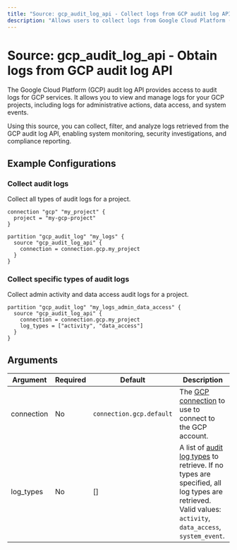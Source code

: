 ```yaml
---
title: "Source: gcp_audit_log_api - Collect logs from GCP audit log API"
description: "Allows users to collect logs from Google Cloud Platform (GCP) audit log API."
---
```


# Source: gcp_audit_log_api - Obtain logs from GCP audit log API

The Google Cloud Platform (GCP) audit log API provides access to audit logs for GCP services. It allows you to view and manage logs for your GCP projects, including logs for administrative actions, data access, and system events.

Using this source, you can collect, filter, and analyze logs retrieved from the GCP audit log API, enabling system monitoring, security investigations, and compliance reporting.

## Example Configurations

### Collect audit logs

Collect all types of audit logs for a project.

```hcl
connection "gcp" "my_project" {
  project = "my-gcp-project"
}

partition "gcp_audit_log" "my_logs" {
  source "gcp_audit_log_api" {
    connection = connection.gcp.my_project
  }
}
```

### Collect specific types of audit logs

Collect admin activity and data access audit logs for a project.

```hcl
partition "gcp_audit_log" "my_logs_admin_data_access" {
  source "gcp_audit_log_api" {
    connection = connection.gcp.my_project
    log_types = ["activity", "data_access"]
  }
}
```

## Arguments

| Argument   | Required | Default                  | Description                                                                                                                   |
|------------|----------|--------------------------|-------------------------------------------------------------------------------------------------------------------------------|
| connection | No       | `connection.gcp.default` | The [GCP connection](https://hub.tailpipe.io/plugins/turbot/gcp#connection-credentials) to use to connect to the GCP account. |
| log_types  | No       | []                       | A list of [audit log types](https://cloud.google.com/logging/docs/audit#types) to retrieve. If no types are specified, all log types are retrieved. Valid values: `activity`, `data_access`, `system_event`.                                                                       |

